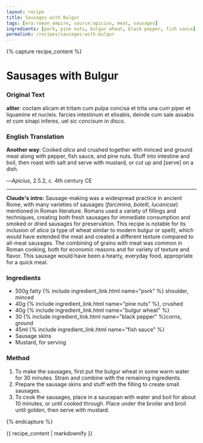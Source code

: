 ```yaml
---
layout: recipe
title: Sausages with Bulgur
tags: [era:roman_empire, source:apicius, meat, sausages]
ingredients: [pork, pine nuts, bulgur wheat, black pepper, fish sauce]
permalink: /recipes/sausages-with-bulgur
---
```


{% capture recipe_content %}
# Sausages with Bulgur

### Original Text
**aliter**: coctam alicam et tritam cum pulpa concisa et trita una cum piper et liquamine et nucleis. farcies intestinum et elixabis, deinde cum sale assabis et cum sinapi inferes, uel sic concisum in disco.

### English Translation
**Another way**: Cooked *alica* and crushed together with minced and ground meat along with pepper, fish sauce, and pine nuts. Stuff into intestine and boil, then roast with salt and serve with mustard, or cut up and [serve] on a dish.

—*Apicius*, 2.5.2, c. 4th century CE

___

**Claude's intro:** Sausage-making was a widespread practice in ancient Rome, with many varieties of sausages (*farcimina*, *botelli*, *lucanicae*) mentioned in Roman literature. Romans used a variety of fillings and techniques, creating both fresh sausages for immediate consumption and smoked or dried sausages for preservation. This recipe is notable for its inclusion of *alica* (a type of wheat similar to modern bulgur or spelt), which would have extended the meat and created a different texture compared to all-meat sausages. The combining of grains with meat was common in Roman cooking, both for economic reasons and for variety of texture and flavor. This sausage would have been a hearty, everyday food, appropriate for a quick meal.

### Ingredients
- 500g fatty {% include ingredient_link.html name="pork" %} shoulder, minced
- 40g {% include ingredient_link.html name="pine nuts" %}, crushed
- 40g {% include ingredient_link.html name="bulgur wheat" %}
- 30 {% include ingredient_link.html name="black pepper" %}corns, ground
- 45ml {% include ingredient_link.html name="fish sauce" %}
- Sausage skins
- Mustard, for serving

### Method
1. To make the sausages, first put the bulgur wheat in some warm water for 30 minutes. Strain and combine with the remaining ingredients.
2. Prepare the sausage skins and stuff with the filling to create small sausages.
3. To cook the sausages, place in a saucepan with water and boil for about 10 minutes, or until cooked through. Place under the broiler and broil until golden, then serve with mustard.

{% endcapture %}

{{ recipe_content | markdownify }} 
